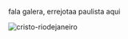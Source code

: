 fala galera, errejotaa paulista aqui 



![cristo-riodejaneiro](https://github.com/errejotaa/errejotaa/assets/169896836/83606d86-286c-4b6f-b597-fba0dc5da5de)
